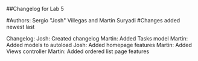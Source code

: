 ##Changelog for Lab 5

#Authors: Sergio "Josh" Villegas and Martin Suryadi
#Changes added newest last

Changelog:
Josh:   Created changelog
Martin: Added Tasks model
Martin: Added models to autoload
Josh:   Added homepage features
Martin: Added Views controller
Martin: Added ordered list page features